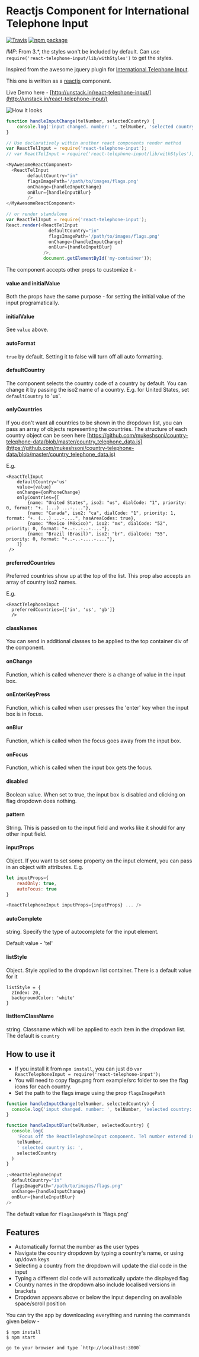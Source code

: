 # Reactjs Component for International Telephone Input

[![Travis][build-badge]][build]
[![npm package][npm-badge]][npm]

_IMP_: From 3.\*, the styles won't be included by default. Can use `require('react-telephone-input/lib/withStyles')` to get the styles.

Inspired from the awesome jquery plugin for <a href="https://github.com/Bluefieldscom/intl-tel-input" target="_blank">International Telephone Input</a>.

This one is written as a [reactjs](http://facebook.github.io/react/) component.

Live Demo here - [http://unstack.in/react-telephone-input/](http://unstack.in/react-telephone-input/)

![How it looks](/images/react-telephone-number-screenshot.png?raw=true 'How it looks')

```js
function handleInputChange(telNumber, selectedCountry) {
    console.log('input changed. number: ', telNumber, 'selected country: ', selectedCountry);
}

// Use declaratively within another react components render method
var ReactTelInput = require('react-telephone-input');
// var ReactTelInput = require('react-telephone-input/lib/withStyles'), if you need the styles

<MyAwesomeReactComponent>
  <ReactTelInput
        defaultCountry="in"
        flagsImagePath='/path/to/images/flags.png'
        onChange={handleInputChange}
        onBlur={handleInputBlur}
        />
</MyAwesomeReactComponent>

// or render standalone
var ReactTelInput = require('react-telephone-input');
React.render(<ReactTelInput
                defaultCountry="in"
                flagsImagePath='/path/to/images/flags.png'
                onChange={handleInputChange}
                onBlur={handleInputBlur}
              />,
              document.getElementById('my-container'));
```

The component accepts other props to customize it -

#### value and initialValue

Both the props have the same purpose - for setting the initial value of the input programatically.

#### initialValue

See `value` above.

#### autoFormat

`true` by default. Setting it to false will turn off all auto formatting.

#### defaultCountry

The component selects the country code of a country by default. You can change it by passing the iso2 name of a country. E.g. for United States, set `defaultCountry` to 'us'.

#### onlyCountries

If you don't want all countries to be shown in the dropdown list, you can pass an array of objects representing the countries. The structure of each country object can be seen here [https://github.com/mukeshsoni/country-telephone-data/blob/master/country_telephone_data.js](https://github.com/mukeshsoni/country-telephone-data/blob/master/country_telephone_data.js)

E.g.

```
<ReactTelInput
    defaultCountry='us'
    value={value}
    onChange={onPhoneChange}
    onlyCountries={[
        {name: "United States", iso2: "us", dialCode: "1", priority: 0, format: "+. (...) ...-...."},
        {name: "Canada", iso2: "ca", dialCode: "1", priority: 1, format: "+. (...) ...-....", hasAreaCodes: true},
        {name: "Mexico (México)", iso2: "mx", dialCode: "52", priority: 0, format: "+..-..-..-...."},
        {name: "Brazil (Brasil)", iso2: "br", dialCode: "55", priority: 0, format: "+..-..-....-...."},
    ]}
 />
```

#### preferredCountries

Preferred countries show up at the top of the list. This prop also accepts an array of country iso2 names.

E.g.

```
<ReactTelephoneInput
  preferredCountries={['in', 'us', 'gb']}
  />
```

#### classNames

You can send in additional classes to be applied to the top container div of the component.

#### onChange

Function, which is called whenever there is a change of value in the input box.

#### onEnterKeyPress

Function, which is called when user presses the 'enter' key when the input box is in focus.

#### onBlur

Function, which is called when the focus goes away from the input box.

#### onFocus

Function, which is called when the input box gets the focus.

#### disabled

Boolean value. When set to true, the input box is disabled and clicking on flag dropdown does nothing.

#### pattern

String. This is passed on to the input field and works like it should for any other input field.

#### inputProps

Object. If you want to set some property on the input element, you can pass in an object with attributes. E.g.

```javascript
let inputProps={
    readOnly: true,
    autoFocus: true
}

<ReactTelephoneInput inputProps={inputProps} ... />
```

#### autoComplete

string. Specify the type of autocomplete for the input element.

Default value - 'tel'

#### listStyle

Object. Style applied to the dropdown list container. There is a default value for it

```
listStyle = {
  zIndex: 20,
  backgroundColor: 'white'
}
```

#### listItemClassName

string. Classname which will be applied to each item in the dropdown list. The default is `country`

## How to use it

* If you install it from `npm install`, you can just do `var ReactTelephoneInput = require('react-telephone-input');`
* You will need to copy flags.png from example/src folder to see the flag icons for each country.
* Set the path to the flags image using the prop `flagsImagePath`

```js
function handleInputChange(telNumber, selectedCountry) {
  console.log('input changed. number: ', telNumber, 'selected country: ', selectedCountry)
}

function handleInputBlur(telNumber, selectedCountry) {
  console.log(
    'Focus off the ReactTelephoneInput component. Tel number entered is: ',
    telNumber,
    ' selected country is: ',
    selectedCountry
  )
}

;<ReactTelephoneInput
  defaultCountry="in"
  flagsImagePath="/path/to/images/flags.png"
  onChange={handleInputChange}
  onBlur={handleInputBlur}
/>
```

The default value for `flagsImagePath` is 'flags.png'

## Features

* Automatically format the number as the user types
* Navigate the country dropdown by typing a country's name, or using up/down keys
* Selecting a country from the dropdown will update the dial code in the input
* Typing a different dial code will automatically update the displayed flag
* Country names in the dropdown also include localised versions in brackets
* Dropdown appears above or below the input depending on available space/scroll position

You can try the app by downloading everything and running the commands given below -

```
$ npm install
$ npm start

go to your browser and type `http://localhost:3000`
```

[build-badge]: https://img.shields.io/travis/mukeshsoni/react-telephone-input/master.png?style=flat-square
[build]: https://travis-ci.org/mukeshsoni/react-telephone-input
[npm-badge]: https://img.shields.io/npm/v/react-telephone-input.svg?style=flat-square
[npm]: https://www.npmjs.org/package/react-telephone-input
